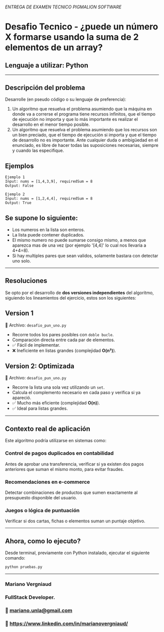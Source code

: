 
###### ENTREGA DE EXAMEN TECNICO PIGMALION SOFTWARE ######


# Desafio Tecnico - ¿puede un número X formarse usando la suma de 2 elementos de un array?

## Lenguaje a utilizar: Python 

---

## Descripción del problema

Desarrolle (en pseudo código o su lenguaje de preferencia):
1. Un algoritmo que resuelva el problema asumiendo que la máquina en donde va a correrse el
programa tiene recursos infinitos, que el tiempo de ejecución no importa y que lo más
importante es realizar el desarrollo en el menor tiempo posible.
2. Un algoritmo que resuelva el problema asumiendo que los recursos son un bien preciado,
que el tiempo de ejecución si importa y que el tiempo de desarrollo no es importante.
Ante cualquier duda o ambigüedad en el enunciado, es libre de hacer todas las suposiciones
necesarias, siempre y cuando las especifique.


## Ejemplos

    Ejemplo 1
    Input: nums = [1,4,3,9], requiredSum = 8
    Output: False

    Ejemplo 2
    Input: nums = [1,2,4,4], requiredSum = 8
    Output: True


## Se supone lo siguiente:

- Los numeros en la lista son enteros.
- La lista puede contener duplicados.
- El mismo numero no puede sumarse consigo mismo, a menos que aparezca mas de una vez (por ejemplo '[4,4]' lo cual nos llevaria a 4+4=8).
- Si hay multiples pares que sean validos, solamente bastara con detectar uno solo.

---

## Resoluciones

Se opto por el desarrollo de **dos versiones independientes** del algoritmo, siguiendo los lineamientos del ejercicio, estos son los siguientes:



##  Version 1

📄 Archivo: `desafio_pun_uno.py`

- Recorre todos los pares posibles con `doble bucle`.
- Comparación directa entre cada par de elementos.
- ✅ Fácil de implementar.
- ❌ Ineficiente en listas grandes (complejidad **O(n²)**).



## Version 2: Optimizada

📄 Archivo: `desafio_pun_uno.py`

- Recorre la lista una sola vez utilizando un `set`.
- Calcula el complemento necesario en cada paso y verifica si ya apareció.
- ✅ Mucho más eficiente (complejidad **O(n)**).
- ✅ Ideal para listas grandes.

---

## Contexto real de aplicación

Este algoritmo podría utilizarse en sistemas como:

### Control de pagos duplicados en contabilidad
Antes de aprobar una transferencia, verificar si ya existen dos pagos anteriores que suman el mismo monto, para evitar fraudes.

### Recomendaciones en e-commerce
Detectar combinaciones de productos que sumen exactamente al presupuesto disponible del usuario.

### Juegos o lógica de puntuación
Verificar si dos cartas, fichas o elementos suman un puntaje objetivo.

---

## Ahora, como lo ejecuto?

Desde terminal, previamente con Python instalado, ejecutar el siguiente comando:

```bash
python pruebas.py
```
---

### Mariano Vergniaud
### FullStack Developer.
### 📧 mariano.unla@gmail.com
### 💼 https://www.linkedin.com/in/marianovergniaud/
